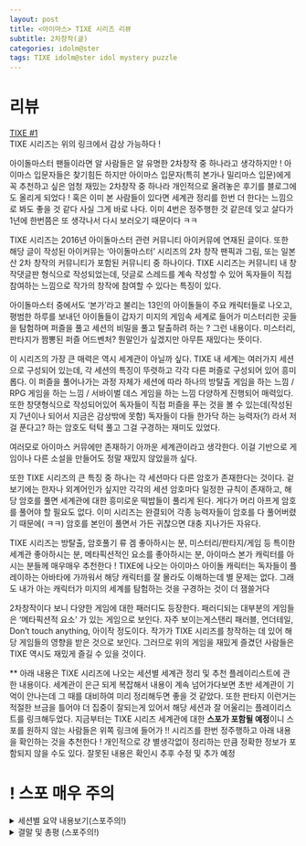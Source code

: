 ```yaml
---
layout: post
title: <아이마스> TIXE 시리즈 리뷰 
subtitle: 2차창작(글)
categories: idolm@ster
tags: TIXE idolm@ster idol mystery puzzle
---
```

# 리뷰

[TIXE #1](https://www.idolmaster.co.kr/bbs/board.php?bo_table=ssfree&wr_id=214832&sca=&sfl=wr_subject&stx=TIXE&sop=and&cpage=1)  
TIXE 시리즈는 위의 링크에서 감상 가능하다 !

아이돌마스터 팬들이라면 알 사람들은 알 유명한 2차창작 중 하나라고 생각하지만 ! 아이마스 입문자들은 찾기힘든 하지만 아이마스 입문자(특히 본가나 밀리마스 입문)에게 꼭 추천하고 싶은 엄청 재밌는 2차창작 중 하나라 개인적으로 올려놓은 후기를 블로그에도 올리게 되었다 ! 혹은 이미 본 사람들이 있다면 세계관 정리를 한번 더 한다는 느낌으로 봐도 좋을 것 같다 사실 그게 바로 나다. 이미 4번은 정주행한 것 같은데 잊고 살다가 1년에 한번쯤은 또 생각나서 다시 보러오기 때문이다 ㅋㅋ

TIXE 시리즈는 2016년 아이돌마스터 관련 커뮤니티 아이커뮤에 연재된 글이다.  또한 해당 글이 작성된 아이커뮤는 ‘아이돌마스터’ 시리즈의 2차 창작 팬픽과 그림, 또는 일본산 2차 창작의 커뮤니티가 포함된 커뮤니티 중 하나이다. TIXE 시리즈는 커뮤니티 내 창작댓글판 형식으로 작성되었는데, 덧글로 스레드를 계속 작성할 수 있어 독자들이 직접 참여하는 느낌으로 작가의 창작에 참여할 수 있다는 특징이 있다.

아이돌마스터 중에서도 ‘본가’라고 불리는 13인의 아이돌들이 주요 캐릭터들로 나오고, 평범한 하루를 보내던 아이돌들이 갑자기 미지의 게임속 세계로 들어가 미스터리한 곳들을 탐험하며 퍼즐을 풀고 세션의 비밀을 풀고 탈출하려 하는 ? 그런 내용이다. 미스터리, 판타지가 짬뽕된 퍼즐 어드벤처? 뭔말인가 싶겠지만 아무튼 재밌다는 뜻이다. 

이 시리즈의 가장 큰 매력은 역시 세계관이 아닐까 싶다. TIXE 내 세계는 여러가지 세션으로 구성되어 있는데, 각 세션의 특징이 뚜렷하고 각각 다른 퍼즐로 구성되어 있어 흥미롭다. 이 퍼즐을 풀어나가는 과정 자체가 세션에 따라 하나의 방탈출 게임을 하는 느낌 / RPG 게임을 하는 느낌 / 서바이벌 데스 게임을 하는 느낌 다양하게 진행되어 매력있다. 또한 창댓형식으로 작성되어있어 독자들이 직접 퍼즐을 푸는 것을 볼 수 있는데(작성된지 7년이나 되어서 지금은 감상밖에 못함) 독자들이 다들 한가닥 하는 능력자(?) 라서 저걸 푼다고? 하는 암호도 턱턱 풀고 그걸 구경하는 재미도 있었다. 

여러모로 아이마스 커뮤에만 존재하기 아까운 세계관이라고 생각한다. 이걸 기반으로 게임이나 다른 소설을 만들어도 정말 재밌지 않았을까 싶다. 

또한 TIXE 시리즈의 큰 특징 중 하나는 각 세션마다 다른 암호가 존재한다는 것이다. 겉보기에는 한자나 외계어인가 싶지만 각각의 세션 암호마다 일정한 규칙이 존재하고, 해당 암호를 풀면 세계관에 대한 흥미로운 떡밥들이 풀리게 된다. 게다가 머리 아프게 암호를 풀어야 할 필요도 없다. 이미 시리즈는 완결되어 각종 능력자들이 암호를 다 풀어버렸기 때문에( ㅋㅋ) 암호를 본인이 풀면서 가든 귀찮으면 대충 지나가든 자유다. 

TIXE 시리즈는 방탈출, 암호풀기 류 겜 좋아하시는 분, 미스터리/판타지/게임 등 특이한 세계관 좋아하시는 분, 메타픽션적인 요소를 좋아하시는 분, 아이마스 본가 캐릭터를 아시는 분들께 매우매우 추천한다 ! TIXE에 나오는 아이마스 아이돌 캐릭터는 독자들이 플레이하는 아바타에 가까워서 해당 캐릭터를 잘 몰라도 이해하는데 별 문제는 없다. 그래도 내가 아는 캐릭터가 미지의 세계를 탐험하는 것을 구경하는 것이 더 잼쓸거다 

2차창작이다 보니 다양한 게임에 대한 패러디도 등장한다. 패러디되는 대부분의 게임들은 ‘메타픽션적 요소’ 가 있는 게임으로 보인다. 자주 보이는게스탠리 패러블, 언더테일, Don’t touch anything, 아이작 정도이다. 작가가 TIXE 시리즈를 창작하는 데 있어 해당 게임들의 영향을 받은 것으로 보인다. 그러므로 위의 게임을 재밌게 즐겼던 사람들은 TIXE 역시도 재밌게 즐길 수 있을 것이다. 

** 아래 내용은 TIXE 시리즈에 나오는 세션별 세계관 정리 및 추천 플레이리스트에 관한 내용이다.  세계관이 은근 되게 복잡해서 내용이 계속 넘어가다보면 초반 세계관이 기억이 안나는데 그 때를 대비하여 미리 정리해두면 좋을 것 같았다. 또한 판타지 이런거는 적절한 브금을 틀어야 더 집중이 잘되는게 있어서 해당 세션과 잘 어울리는 플레이리스트를 링크해두었다.  지금부터는 TIXE 시리즈 세계관에 대한 **스포가 포함될 예정**이니 스포를 원하지 않는 사람들은 위쪽 링크에 들어가 !! 시리즈를 한번 정주행하고 아래 내용을 확인하는 것을 추천한다 ! 개인적으로 걍 별생각없이 정리하는 만큼 정확한 정보가 포함되지 않을 수도 있다. 잘못된 내용은 확인시 추후 수정 및 추가 예정

# ! 스포 매우 주의

<details>
<summary>세션별 요약 내용보기(스포주의!)</summary>
<div markdown="1">

## 세계관 기본 특성

- TIXE는 기본적으로 하나의 여러 개의 세션으로 이루어진 하나의 **게임 그 자체를 말한다.**
- 게임 내에는 흑요석 세션, 적철석 세션, 월석 세션, (감람석 세션) 이 존재한다.
    - 각각의 세션은 다른 사람이 던진 해당 세션의 돌을 맞아서 이동할 수 있다.
    - 자신이 자신에게 돌을 던질 수 없기 때문에 돌을 던져주는 자동발사장치?를 이용할 수도 있다.
- 각각의 세션에는 뉴트럴리스트와 포식자가 기본적으로 존재한다.
    - 뉴트럴리스트 : 게임의 NPC와 같은 역할로, 플레이어를 해치지 않으며 뉴트럴리스트가 주는 퀘스트를 클리어하면 진화진행도를 얻을 수 있다.
    - 포식자 : 게임의 몬스터 같은 역할로, 플레이어를 해치려고 하는 존재이다
- 게임을 클리어하는 방법
    1. 각각의 세션의 뉴트럴리스트가 주는 퀘스트를 클리어하여 진화진행도를 얻는다.
    2. 일정량의 진화진행도를 얻으면, 해당 세션의 중간보스라고 할 수 있는 조커가 나타난다.
    3. 조커의 심장을 제출하면, 진화진행도가 MAX가 된다.
    4. 모든 세션의 진화진행도를 MAX로 만들면 최종 보스가 나온다
    5. 최종 보스를 깨면 게임 클리어! 
- 게임 자체의 완성도가 떨어지는 건지 버그가 많다
- 치트를 금지하는 다른 게임들과 달리, 치트를 쓰지 않으면 게임을 깰 수 없다. 
(버그가 너무 많아서 그런거였나)
- 치트를 사용하면 게임에 대한 핵심적인 정보를 쉽게 얻을 수 있지만, 게임이 영구적으로 망가질 수 있다.

## 흑요석(obsidian) 세션

### 추천 플레이리스트

[잔혹극의 거장, 진 asmr](https://youtu.be/gOjkGLBZhZo)

제목만 보면 뭔상관인가 싶겠지만 은근 흑요석만의 아무도없고 황량하고 미스터리한분위기와 어울린다

[눈보라 소리 10시간 / 수면과 휴식을 위한 편안한 겨울 바람 소리 / snowstorm for sleep and relaxation](https://youtu.be/YviJVkNaG3A)

세션 바깥족의 추운 분위기와 잘 어울림

[몽환적인 심해 ASMR 8시간, 깊은 바다 물속소리, 백색소음](https://youtu.be/ZDurqoIw-Xs)

세션 탐험 중간에 물속 소리가 엄청 잘어울리는 스테이지가 나온다 

[Lenka - The Show (New Version) (Official Video)](https://youtu.be/elsh3J5lJ6g)

흑요석 세션을 보다보면 듣고싶음

[Lenka - Everything At Once](https://youtu.be/eE9tV1WGTgE)

이게 theshow보다 미스터리 느낌에 더 잘어울리는듯 

![obsidian1](/assets/images/tixe/obsidian1.png)

![이건 그냥 참고용사진임 ](https://media.istockphoto.com/id/1135324237/ko/%EC%82%AC%EC%A7%84/%EB%B3%91%EC%9B%90-%EB%B3%B5%EB%8F%84.jpg?s=612x612&w=is&k=20&c=NrX9zcgwFyYWtiVGQDh82TgDMOJdQrryqM6u14-fafY=)

이건 그냥 참고용사진임 

- 밖은 강한 눈보라가 흩날리고 있으며 눈밭이 끝없이 이어져 있다.
- 통나무로 된 오두막집이 덩그러니 있으며 안에는 알 수 없는 글자들이 눈에 보인다.
- 어쩌다(?) 비밀통로로 들어가면 닫혀있는 문과 복도들이 지하로 쭉 이어져있다.
    - 흑요석 세션 내의 퍼즐은 대부분 닫혀 있는 방을 탈출하는 방식으로 이루어져 있다.
- 지하의 모든 방은 닫혀있지만 유일하게 지하 6층의 666호만이 열려있다.
    - 666호에는 흑요석 세션 뿐만 아니라 TIXE 전체 세계관, 클리어방법에 대한 연구 결과가 나와있는 것으로 보인다.
    - 이 세계에 대한 연구를 하는 닥터 로브의 연구실이다.
- 지하 7층에는 BOILER ROOM 이 존재하며, ‘대열선’을 작동시킬 수 있다.
    - 대열선을 작동 시키면 밖에 쌓여있던 눈이 모두 녹게 되는데, 사실 흑요석 세션의 바닥은 콘크리트 바닥으로 이루어졌다는 사실을 알 수 있다.
    - 대열선을 작동시키면 흑요석 장치의 발사장치를 발견할 수 있다.
- 지하 8층에는 게임 전체의 메인화면 및 모듈이 존재한다.
    - 게임을 하는 동안은 이곳에 접근할 수 없으며 게임을 클리어할 시 볼 수 있다.
- 어째서인지 다른 세션에 존재하는 뉴트럴리스트나 포식자가 존재하지 않는다.

## 적철석(hematite) 세션

### 추천 플레이리스트

[보건교사 안은영 ASMR｜젤리괴물들이 가득한 학교 지하실 😱｜The School Nurse Files ASMR](https://youtu.be/ofRDLdBTzuo)

갑자기 웬 젤리인가 싶겠지만 은근 몸속에 있을 때 나는 소리를 연상시키는 거 같아 선정 

[[8-Bit] El:Retro / 일레트로 (Neal K) - 8비트이지만 부드러운 음악/ soft Retro music!](https://youtu.be/KO9TLcQ2w5E)

리츠코의 치트스테이션에서 쓰기 좋은 브금 ? \

- 이외에 긴박한 전투 씬이 많이 나와서 그때그때 출연하는 아이돌 캐릭터들의 노래를 들으면서 봐도 괜찮은 듯

![hematite1](/assets/images/tixe/hematite1.png)

![hematite2](/assets/images/tixe/hematite2.png)

- 붉으스름한 세포벽 같은 것이 온 사방을 둘러싸고 있는 누군가의 몸속 같은 곳
    - 사실 진짜 거대 괴물의 몸속이다.
- 갠적으로 젤 가기 싫음 (으웩)
- 도마뱀족이라 하는 뉴트럴리스트가 존재한다.
    - 모든 세션의 뉴트럴리스트 중 가장 호의적인 편이다
    - 도마뱀어라는 특이한 언어를 사용
    - 도마뱀들이 주는 특정 퀘스트를 클리어하여 조커를 소환해야 한다.
- 혈관을 통해 폐, 자궁, 뇌 등 다양한 부위? 를 오갈 수 있다.
- 거대 몸 속의 뇌 부분에 치트 스테이션 존재
    - 게임 내 치트스테이션 중 가장 많은 치트를 사용할 수 있다.
- 다른 세션에 비해 퍼즐은 거의 없는 편이며 주사위로 퀘스트를 클리어하는 RPG류 게임의 느낌이 강하다
- 우주 망원경을 이용하기 위해서 적철석을 반드시 연결해야 한다.

## 월석 세션(moonstone) 세션

### 추천 플레이리스트

[𝐏𝐥𝐚𝐲𝐥𝐢𝐬𝐭 기묘한 꿈속으로](https://youtu.be/9mUGuXs1iFI)

썸네일은 좀 무서운데 월석 세션 뿐만 아니라 미스터리 브금 필요할 때 얼추 다 잘맞는 브금모음

[𝐏𝐥𝐚𝐲𝐥𝐢𝐬𝐭 있지 넌 동화가 아름답다고 생각해?](https://youtu.be/6nDTBdRUivA)

월석 세션 초반 체스파트에서 듣기 좋음 

[𝐏𝐥𝐚𝐲𝐥𝐢𝐬𝐭 이상하고 이상한 서커스쇼에서 초대장이 도착했습니다 ](https://youtu.be/FjzHNUTQbNo)

서커스 와 분위기랑 비슷한 장면에서 어울림

[시계탑의 마법사](https://youtu.be/uExniVPGQ5U)

본작의 시계탑과 분위기는 가장 흡사한 브금인데 짧다.. 

[ASMR*귀로 듣는 스팀펑크,기계실 입체음향*Steampunk machine room ambience*White noise engine room](https://youtu.be/F5IyJoaHBZc)

코토리의 퍼즐 게임에서 딱히 그렇다고 묘사는 안되어있지만 덜그럭거리가 날 것 같은 느낌임 아무튼

[[ASMR] 도자기 키캡 1시간](https://youtu.be/qhL6BYHeh3I)

월석기술센터에서  열심히 일하고 있을 것 같은 브금? 사실 그냥 키보드 소리가 좋아서 선택 

> 이상한 나라의 앨리스를 연상케하는  기묘하면서도 별로 안어울리는? 
다양한 장소들이 섞여 있다.
> 

### 거대 체스판

![그냥 느낌이 비슷해서 따로 추가한 사진임](https://media.istockphoto.com/id/1204634144/ko/%EC%82%AC%EC%A7%84/%ED%85%8D%EC%8A%A4%EC%B2%98-%EB%B0%B0%EA%B2%BD-%EB%B0%B0%EA%B2%BD-%EA%B3%B5%EC%9B%90%EC%97%90%EC%84%9C-%ED%81%B0-%EC%B2%B4%EC%8A%A4-%EA%B3%B5%EC%9B%90%EC%97%90%EC%84%9C-%EC%A7%80%EC%83%81%EC%97%90-%ED%81%B0-%EC%B2%B4%EC%8A%A4-%EA%B2%8C%EC%9E%84-%EB%B0%94%EB%8B%A5%EC%97%90-%EA%B2%8C%EC%9E%84%EC%9D%84-%EC%9E%AC%EC%83%9D-%ED%95%98%EB%8A%94-%ED%81%B0-%EC%B2%B4%EC%8A%A4-%EC%A1%B0%EA%B0%81-%EC%A7%80%EC%83%81%EC%97%90%EC%9E%88%EB%8A%94-%EB%B3%B4%EB%93%9C%EC%97%90-%EA%B1%B0%EB%8C%80%ED%95%9C-%EC%B2%B4%EC%8A%A4.jpg?s=170667a&w=0&k=20&c=eC8IUQH0Ywz_x85litieNSWlpCUbZq9zAFWvago_owI=)

그냥 느낌이 비슷해서 따로 추가한 사진임

- 이유를 알 수 없는 기묘한 체스게임이 진행된다.
- 게임을 엎어야지만 끝낼 수 있다.

### 과자집 → 토끼굴

![이미지는 상관없는 이미지 추가한거임 ](https://static.xlgames.com/archeage/archewiki/ITEM/ScreenShot0517.jpg)

이미지는 상관없는 이미지 추가한거임 

![https://www.shutterstock.com/image-photo/stone-tunnel-this-man-made-260nw-540025276.jpg](https://www.shutterstock.com/image-photo/stone-tunnel-this-man-made-260nw-540025276.jpg)

- 갑자기 나타난 과자집에 들어가보면 토끼굴을 발견할 수 있다.
- 토끼굴은 우주망원경 렌즈가 있는 장소 및 월석기술지원센터로 연결된다.

### 거대쓰레기장

![moonstone1](/assets/images/tixe/moonstone1.jpg)

- 토끼 인형 잔해로 이루어진 쓰레기가 가득한 쓰레기장
- 각종 퍼즐 및 게임을 통과하면 시계탑으로 가는 길이 나온다.

### 시계탑

![moonstone2](/assets/images/tixe/moonstone2.png)

- 모든 세션의 시간을 멈추거나 돌릴 수 있는 곳이다.
- 원래는 자동으로 잘 돌아갔으나 모종의 이유로? 버그인가 암튼 시간이 멈춰버려서 그 다음부터는 누군가가 수동으로 장치를 작동시켜야 시간이 간다.

### 월석기술지원센터

![moonstone3](/assets/images/tixe/moonstone3.png)

- 치트를 통해서만 올 수 있는 장소
- 이름은 화려하지만 정작 되는 치트 기능은 조커 강제 발생 기능밖에 없다.
    - 그러나 게임을 클리어하기 위해서는 매우 중요한 요소이다
- 추가로 무전기? 를 통해 모든 멤버들에게 오더를 내리는 것이 가능하다.

## 기타

### 아미/마미의 오키나와 여행



- TIXE 본편의 설정과는 관련이 없는 특별 스테이지.
- 765프로의 모두와 함께 오키나와에 있는 해변 리조트에 방문한 아미와 마미 하지만 이 호텔에 계속 머물다 보니 뭔가 이상한 점을 계속 발견하게 된다.
- 제한된 시간내에 존재하는 모든 기묘한 점들을 찾아내어 호텔의 비밀을 밝혀내는 스테이지
- 오키나와, 휴양지에 어울리는 pon de beach 나 아미마미의 노래를 들으면서 보기 좋음

### 히비키의 자유로운 이야기 스테이지



- TIXE 본편의 설정과는 관련이 없는 특별스테이지2
- 독자들이 히비키를 주인공으로 한 한편의 이야기를 직접 만들어내는 스토리
    - 그러나 적절한 개연성, 갈등 설정이 필수적으로 요구한다.
- ‘개연성’ 이 있다면 어떤 이야기든 만들어질 수 있다가 작가가 말하고 싶은 포인트인듯.
- 그러나 작가의 의도와는 다르게 릴레이 소설처럼 진행되는 특성상 이야기가 자꾸 산으로 가버려서 망한 듯 하다.
    - 그래도 히비키는 귀여웡

## 중요 떡밥 모음(매우 큰 스포 모음)

- 미리 읽으면 재미가 없을 정도의 큰 스포들
- **감람석 세션** : 아이돌들이 원래 있던 세계의 세션. 프로듀서 및 765 측이 뉴트럴리스트, 라이벌 아이돌이 포식자로 설정되어 있다. 감람석 세션의 언어로 된 암호 및 떡밥이 존재하지만 많이 풀리지는 않았다.
- **P.A.I** : Port Available Individuals
    - 기본적으로 다른 세션으로의 포트가 불가능한 포식자와 뉴트럴리스트 중 간혹 지능이 높은 개체가 발생해 랜덤으로 포트하게 된다.
    - PAI 의 발생 확률은 치트를 사용할 수록 늘어난다.
    
- TIXE 에 나오는 모든 **765프로 아이돌 멤버들은 사실 PAI 이다.**
    - 즉, 모두가 플레이어가 아닌 뉴트럴리스트(게임 내 NPC)에 불과함
    - 아이돌들은 자신들이 PAI 였다는 사실을 게임을 클리어하고서야 깨닫게 된다
    
- 765프로 멤버들은 TIXE 세계에서 탈출하기 위해 게임을 클리어했지만, 뉴트럴리스트였기 때문에 게임을 클리어하여 탈출하는 것은 애초에 불가능했다.
- 게임 중반부터 야요이는 매우 기괴하게 생긴 채로 돌아다니는걸 볼 수 있는데, 사실 야요이 역시 본인이 플레이어인 줄 알았던 뉴트럴리스트(PAI) 중 하나였고, 진짜 플레이어인 레인과 같이 TIXE 게임을 클리어하고 있었다.
    - 그러나 레인이 치트를 사용해서 조커를 발생시킨 순간 PAI 인 야요이 본인이 조커가 되어버렸다.
    - 야요이는 자기와 함께 여행했던 레인을 무참히 죽인다. (조커의 역할을 매우 충실히 수행) → 그 뒤 현타가 온 듯 하다

</div>
</details>

<details>
<summary>결말 및 총평 (스포주의!) </summary>
<div markdown="1">

### 작가 기획의도와 결말에 대한 해석

- 작가님이 너무 대놓고 알려주셔서 해석할 것도 없다.
- 메타픽션적 요소가 결말부에 생각보다 많이 포함이 되어 있다.
- 제 4의 벽을 넘는 순간
    - 아이돌들이 게임을 클리어 한 순간 본인들이 그저 뉴트럴리스트(NPC) 에 불과하다는 걸 알았다. → 제 4의 벽 넘음
    - 야요이는 유일하게 제 4의 벽을 넘었던 캐릭터
    - 막편에서 야요이는 타카네에 의해TIXE 세계관이 아니더라도 본인은 실제로 존재하는 인물이 아닌 관념적으로 존재하는 캐릭터라는 것 역시 깨닫게 된다
- 결국 결말부의 주제 : 아이돌들이 자신이 그저 캐릭터일 뿐이라는 걸 알면 어떻게 할까 ?
    - 야요이는 본인이 관념적으로만 존재하는 캐릭터라는 것을 역으로 이용해 탈출
    - 치트엔딩을 고의적으로 내 게임을 없앰 → TIXE 세계관 아이돌 자체를 없애버림 
    TIXE 이야기는 계속 될 수 없지만 고통받는? 캐릭에게는 해피엔딩인 그런 내용

이렇게 세계관 및 주요 떡밥들을 모아보았다. 그래도 정리하면 내용이 별로 없을 줄 알았는데 역시 2차창작물 치고는 매우 방대한 분량의 세계관이 있는 것 같다. 마지막으로 위에 너무 민망할 정도로 찬양만 적어놓은 것 같은데 이쯤해서 내가 느꼈던 아쉬운 점들도 모아봤다.

### 아쉬웠던 점

1. 촘촘했던 초반에 비해 훅훅 지나가는 느낌의 후반
    - 시리즈가 후반으로 갈수록 이야기가 갑자기 훅훅 지나가는 느낌이 좀 있었다. 진화최대치를 MAX를 찍은 뒤 별다른 단서도 없이 쓰레기장에서 바로 최종보스가 나타나거나, 암호문으로 떡밥은 풀렸으나 어디에 있는지 모를 ‘세상에서 가장 거대한 커터칼’이 획득하는 과정 이런거 없이 갑자기 코토리가 들고 깜짝등장한다던가 하는 부분들에서 중요한 장면들이지만 갑자기 훅훅 지나간다는 느낌을 받았다.
    - 그러나 이러한 문제의 경우 작가가 고3 이시기도 했고, 취미로 진행하는 창댓을 하루 종일 붙잡고 있기도 좀 그러니 충분히 이해가 가는 문제이기도 하다.
2. 등장인물의 비중 
    - 인물의 비중이 초반에 나온 아이돌들한테만 집중되는 경향이 있다.
        - 치하야, 미키, 코토리, 그나마 이오리? 정도가 대부분의 비중을 다 가지고 갔고 후반에 등장하게 된 아이돌들은 제목에 이름이 들어가 있더라도 나오지 않는 경우가 많았다.
        - 위의 훅훅 지나가는 후반 문제와 결부되어 아무래도 후반에 등장하는 애들은 아는 게 없으니까 → 다시 설명하고 설정하고 하는데 시간이 걸리므로 그냥 편한 초반 애들을 끝까지 쓴 것 같다.
        - 안타깝게도 내 최애캐가 유키호였는데, TIXE에서 유키호는 얘가 PAI가 맞나? 사실 걍 뉴트럴리스트 아니었을까? 싶을 정도로 병풍 비중이었다. 개인적으로 매우 아숩,,
        - 그러나 TIXE의 경우 각각의 캐릭터는 그냥 퍼즐을 푸는 아바타 정도의 역할이기 때문에 비중 차이가 좀 나더라도 전체 이야기의 흐름에 큰 차이는 없는 것 같다.
3. 결말의 메타픽션적 요소
    - 메타픽션적 요소 자체가 호불호가 갈리는 경향이 있는 것 같음.
    - 사실 그냥 완성도 있는 세계관만으로도 충분한데 거기에 메타픽션적 요소로 메시지를 많이 담으려 하니까 오히려 결말이 산으로 간 느낌?
        - 아이돌들이 어떻게 이 세계관으로 오게 되었는지 와 감람석 세션에 대한 정보 등 구체화 하면 더 완성도 있는 세계관으로 만들 수 있을 요소들이 남아 있었는데
        - 이걸 제4의벽으로 마무리를 해버려서 TIXE 세계관 개연성이 좀 떨어져 버렸고 더 나아가 열심히 만든 세계관의 의미가 없어져버리는 엔딩인 것 같다.
    - 막화 전까지 퍼즐과 암호를 통해서 만들어진 세계관 ↔ 메타픽션 엔딩을 통한 메시지가 미묘하게 음 안맞는 느낌? 서로 다른 작품을 합친? 느낌이었다.
        - 애초에 메타픽션 하나만 주제로 잡고 가도 풀게 많은데, 이 작품에서는 퍼즐, 암호, 미스테리 세계관 요소들에 메타픽션까지 보여주려다 보니  그렇게 보이나 보다.
    - 그럼에도 불구하고 메타픽션 메시지 자체는 흥미롭고 생각할 거리가 많다고 느꼈다.

아쉬웠던 점을 주저리주저리 쓰기는 했는데, 솔직히 상업용 글도 아니고 2차창작에서 이정도 퀄리티면 정말 몇년에 1번 나오기도 힘든 글이 아닌가 싶다. 내가 정말정말 재밌게 봤던 글이라 포스팅을 하는 과정도 재밌었던 것 같다. 그럴일 있을 지 모르겠지만 ㅎㅎ 본가가 또 흥해서 이런 갓갓 작품들을 또 만날 수 있었으면 좋겠다. 금손작가 체고
</div>
</details>

